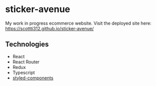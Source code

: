 # sticker-avenue
My work in progress ecommerce website. Visit the deployed site here: https://scottti312.github.io/sticker-avenue/

## Technologies
 - React
 - React Router
 - Redux
 - Typescript
 - [styled-components](https://styled-components.com/)
